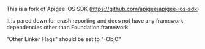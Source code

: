 This is a fork of Apigee iOS SDK (https://github.com/apigee/apigee-ios-sdk)

It is pared down for crash reporting and does not have any framework dependencies other than Foundation.framework.

"Other Linker Flags" should be set to "-ObjC"

